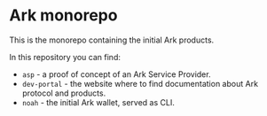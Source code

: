 # Ark monorepo

This is the monorepo containing the initial Ark products.

In this repository you can find:

* `asp` - a proof of concept of an Ark Service Provider.
* `dev-portal` - the website where to find documentation about Ark protocol and products.
* `noah` - the initial Ark wallet, served as CLI.